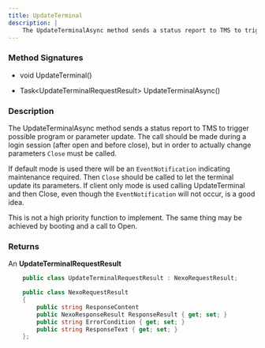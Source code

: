 ```yaml
---
title: UpdateTerminal
description: |
    The UpdateTerminalAsync method sends a status report to TMS to trigger possible program or parameter fetching    
---
```

### Method Signatures

*   void UpdateTerminal()

*   Task\<UpdateTerminalRequestResult\> UpdateTerminalAsync()

### Description

The UpdateTerminalAsync method sends a status report to TMS to trigger possible program or parameter update.
The call should be made during a login session (after open and before close), but in order to actually change parameters `Close` must be called.

If default mode is used there will be an `EventNotification` indicating maintenance required. Then `Close` should be called to let the terminal update its parameters.
If client only mode is used calling UpdateTerminal and then Close, even though the `EventNotification` will not occur, is a good idea.

This is not a high priority function to implement. The same thing may be achieved by booting and a call to Open.

### Returns

An **UpdateTerminalRequestResult**

```c#
    public class UpdateTerminalRequestResult : NexoRequestResult;
```

```c#
    public class NexoRequestResult
    {
        public string ResponseContent
        public NexoResponseResult ResponseResult { get; set; }
        public string ErrorCondition { get; set; }
        public string ResponseText { get; set; }
    };
```
